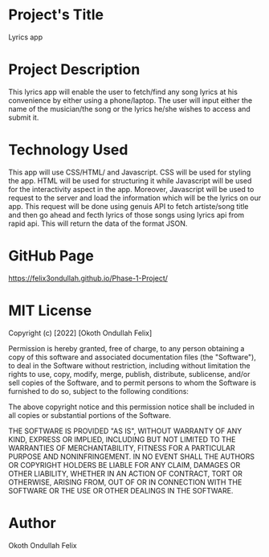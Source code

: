 
# Project's Title
Lyrics app
 
# Project Description
This lyrics app will enable the user to fetch/find any song lyrics at his convenience by either using a phone/laptop. The user will input either the name of the musician/the song or the lyrics he/she wishes to access and submit it.
 
 
#  Technology Used
This app will use CSS/HTML/ and Javascript. CSS will be used for styling the app. HTML will be used for structuring it while Javascript will be used for the interactivity aspect in the app. Moreover, Javascript will be used to request to the server and load the information which will be the lyrics on our app. This request will be done using genuis API to fetch artiste/song title and then go ahead and fecth lyrics of those songs using lyrics api from rapid api. This will return the data of the format JSON.
#  GitHub Page
https://felix3ondullah.github.io/Phase-1-Project/
 
#  MIT License
 
Copyright (c) [2022] [Okoth Ondullah Felix]
 
Permission is hereby granted, free of charge, to any person obtaining a copy
of this software and associated documentation files (the "Software"), to deal
in the Software without restriction, including without limitation the rights
to use, copy, modify, merge, publish, distribute, sublicense, and/or sell
copies of the Software, and to permit persons to whom the Software is
furnished to do so, subject to the following conditions:
 
The above copyright notice and this permission notice shall be included in all
copies or substantial portions of the Software.
 
THE SOFTWARE IS PROVIDED "AS IS", WITHOUT WARRANTY OF ANY KIND, EXPRESS OR
IMPLIED, INCLUDING BUT NOT LIMITED TO THE WARRANTIES OF MERCHANTABILITY,
FITNESS FOR A PARTICULAR PURPOSE AND NONINFRINGEMENT. IN NO EVENT SHALL THE
AUTHORS OR COPYRIGHT HOLDERS BE LIABLE FOR ANY CLAIM, DAMAGES OR OTHER
LIABILITY, WHETHER IN AN ACTION OF CONTRACT, TORT OR OTHERWISE, ARISING FROM,
OUT OF OR IN CONNECTION WITH THE SOFTWARE OR THE USE OR OTHER DEALINGS IN THE
SOFTWARE.
 
#  Author
Okoth Ondullah Felix
 

